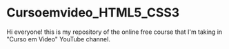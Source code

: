 # Cursoemvideo_HTML5_CSS3
Hi everyone! this is my repository of the online free course that I'm taking in "Curso em Video" YouTube channel.
